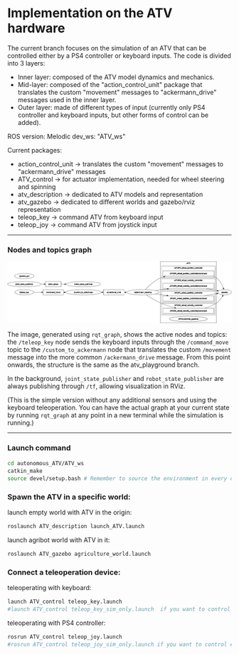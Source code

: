 # Implementation on the ATV hardware

The current branch focuses on the simulation of an ATV that can be controlled either by a PS4 controller or keyboard inputs. The code is divided into 3 layers:
- Inner layer: composed of the ATV model dynamics and mechanics.
- Mid-layer: composed of the "action_control_unit" package that translates the custom "movement" messages to "ackermann_drive" messages used in the inner layer.
- Outer layer: made of different types of input (currently only PS4 controller and keyboard inputs, but other forms of control can be added).

ROS version: Melodic
dev_ws: "ATV_ws"

Current packages: 
- action_control_unit -> translates the custom "movement" messages to "ackermann_drive" messages
- ATV_control -> for actuator implementation, needed for wheel steering and spinning
- atv_description -> dedicated to ATV models and representation
- atv_gazebo -> dedicated to different worlds and gazebo/rviz representation
- teleop_key -> command ATV from keyboard input
- teleop_joy -> command ATV from joystick input

--------------

### Nodes and topics graph

![rqt_graph](full_sim_graph.png)

The image, generated using `rqt_graph`, shows the active nodes and topics: the `/teleop_key` node sends the keyboard inputs through the `/command_move` topic to the `/custom_to_ackermann` node that translates the custom `/movement` message into the more common `/ackermann_drive` message. From this point onwards, the structure is the same as the atv_playground branch.

In the background, `joint_state_publisher` and `robot_state_publisher` are always publishing through `/tf`, allowing visualization in RViz.

(This is the simple version without any additional sensors and using the keyboard teleoperation. You can have the actual graph at your current state by running `rqt_graph` at any point in a new terminal while the simulation is running.)

--------------

### Launch command

```sh
cd autonomous_ATV/ATV_ws
catkin_make
source devel/setup.bash # Remember to source the environment in every command window
```

### Spawn the ATV in a specific world:

launch empty world with ATV in the origin:
  ```sh
roslaunch ATV_description launch_ATV.launch
  ```
launch agribot world with ATV in it:
  ```sh
roslaunch ATV_gazebo agriculture_world.launch
  ```

### Connect a teleoperation device:

teleoperating with keyboard:
```sh
launch ATV_control teleop_key.launch 
#launch ATV_control teleop_key_sim_only.launch  if you want to control emergency stop and stepper motor signals
  ```
teleoperating with PS4 controller:
```sh
rosrun ATV_control teleop_joy.launch
#rosrun ATV_control teleop_joy_sim_only.launch if you want to control emergency stop and stepper motor signals
  ```
